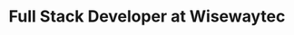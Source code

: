 ---
title: "Full Stack Developer at Wisewaytec"
logo: "/images/companies/wisewaytec.jpg"
url: "https://wisewaytec.com"
description: "Enhanced P2P exchange platform with Vue.js and Node.js, implementing KYC verification, end-to-end messaging, and live support chat. Developed multiple Telegram mini apps using React.js and Node.js featuring TON blockchain payments, multi-wallet support, graphical tapping system, and 5-level referral program. Built robust backend APIs and managed MySQL/SQLite databases for scalable performance."
startDate: "2024-09-01"
current: true
---